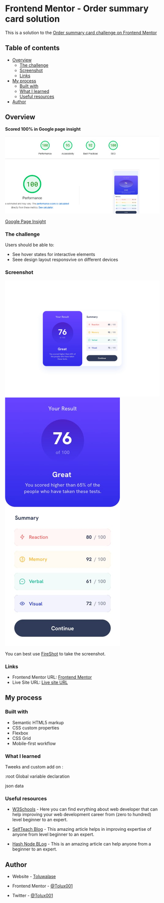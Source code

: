 # Frontend Mentor - Order summary card solution

This is a solution to the [Order summary card challenge on Frontend Mentor](https://www.frontendmentor.io/challenges/order-summary-component-QlPmajDUj)

## Table of contents

- [Overview](#overview)
  - [The challenge](#the-challenge)
  - [Screenshot](#screenshot)
  - [Links](#links)
- [My process](#my-process)
  - [Built with](#built-with)
  - [What I learned](#what-i-learned)
  - [Useful resources](#useful-resources)
- [Author](#author)

## Overview

<b> **Scored 100% in Google page insight** </b>

![Google-page-insight-score](design/page-speed.png.jpg)

[Google Page Insight](https://pagespeed.web.dev/analysis/https-result-card-component-netlify-app/wepl6ckf24?form_factor=desktop)

### The challenge

Users should be able to:

- See hover states for interactive elements
- Seee design layout responsvive on different devices

### Screenshot

![Desktop-images](design/desktop-design.jpg)
![Mobile-images](design/mobile-design.jpg)

You can best use [FireShot](https://getfireshot.com/) to take the screenshot.

### Links

- Frontend Mentor URL: [Frontend Mentor](https://your-solution-url.com)
- Live Site URL: [Live site URL](https://result-card-component.netlify.app/)

## My process

### Built with

- Semantic HTML5 markup
- CSS custom properties
- Flexbox
- CSS Grid
- Mobile-first workflow

### What I learned


Tweeks and custom add on :

:root 
Global variable declaration

json data


### Useful resources

- [W3Schools](https://www.w3schools.com/) - Here you can find evrything about web developer that can help  improving your web development career from (zero to hundred) level beginner to an expert.

- [SelfTeach Blog](tolux.hashnode.dev) - This amazing article helps in improving expertise of anyone from level beginner to an expert.

- [Hash Node BLog](tolux.hashnode.dev) - This is an amazing article can help anyone from a beginner to an expert.

## Author

- Website - [Toluwalase](https://www.linkedin.com/in/tolux)

- Frontend Mentor - [@Tolux001](https://www.frontendmentor.io/profile/Tolux001)

- Twitter - [@Tolux001](https://www.twitter.com/tolux001)
